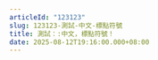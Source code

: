 ```yaml
---
articleId: "123123"
slug: 123123-測試-中文-標點符號
title: 測試：:中文，標點符號！
date: 2025-08-12T19:16:00.000+08:00
---
```


